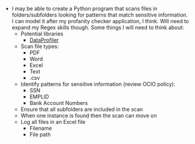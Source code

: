 - I may be able to create a Python program that scans files in folders/subfolders looking for patterns that match sensitive information. I can model it after my profanity checker application, I think. Will need to expand my Regex skills though. Some things I will need to think about:
	- Potential libraries
		- [DataProfiler](https://github.com/capitalone/DataProfiler)
	- Scan file types:
		- PDF
		- Word
		- Excel
		- Text
		- .csv
	- Identify patterns for sensitive information (review OCIO policy):
		- SSN
		- EMPLID
		- Bank Account Numbers
	- Ensure that all subfolders are included in the scan
	- When one instance is found then the scan can move on
	- Log all files in an Excel file
		- Filename
		- File path